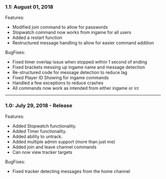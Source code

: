 ### 1.1: August 01, 2018
Features:
* Modified join command to allow for passwords
* Stopwatch command now works from ingame for all users
* Added a restart function
* Restructured message handling to allow for easier command addition

BugFixes:
* Fixed timer overlap issue when stopped within 1 second of ending
* Fixed brackets messing up ingame name and message detection
* Re-structured code for message detection to reduce lag
* Fixed Player ID Showing for ingame commands
* Handled a few exceptions to reduce crashes
* All commands now work as intended from either ingame or irc

***

### 1.0: July 29, 2018 - Release
Features:
* Added Stopwatch functionality.
* Added Timer functionality.
* Added ability to untrack.
* Added multiple admin support (more than just me)
* Added join and leave channel commands
* Can now view tracker targets

BugFixes:
* Fixed tracker detecting messages from the home channel
